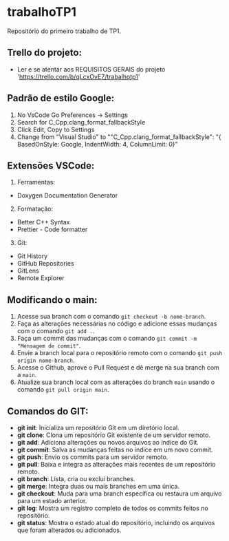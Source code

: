 # trabalhoTP1
Repositório do primeiro trabalho de TP1.

## Trello do projeto:

  * Ler e se atentar aos REQUISITOS GERAIS do projeto
    'https://trello.com/b/qLcxOvE7/trabalhotp1'
  
## Padrão de estilo Google:

  1. No VsCode Go Preferences -> Settings
  2. Search for C_Cpp.clang_format_fallbackStyle
  3. Click Edit, Copy to Settings
  4. Change from "Visual Studio" to ""C_Cpp.clang_format_fallbackStyle": "{ BasedOnStyle: Google, IndentWidth: 4, ColumnLimit: 0}"
  
## Extensões VSCode:
    
 1. Ferramentas:
   * Doxygen Documentation Generator
   
 2. Formatação:  
   * Better C++ Syntax
   * Prettier - Code formatter
    
 3. Git:
   * Git History
   * GitHub Repositories
   * GitLens
   * Remote Explorer

## Modificando o __main__:
 1. Acesse sua branch com o comando `git checkout -b nome-branch`.
 2. Faça as alterações necessárias no código e adicione essas mudanças com o comando `git add .`. 
 3. Faça um commit das mudanças com o comando `git commit -m "Mensagem de commit"`.
 4. Envie a branch local para o repositório remoto com o comando `git push origin nome-branch`.
 5. Acesse o Github, aprove o Pull Request e dê merge na sua branch com a `main`.
 6. Atualize sua branch local com as alterações do branch `main` usando o comando `git pull origin main`.
 
## Comandos do GIT:
 * **git init**: Inicializa um repositório Git em um diretório local.
 * **git clone**: Clona um repositório Git existente de um servidor remoto.
 * **git add**: Adiciona alterações ou novos arquivos ao índice do Git.
 * **git commit**: Salva as mudanças feitas no índice em um novo commit.
 * **git push**: Envio os commits para um servidor remoto.
 * **git pull**: Baixa e integra as alterações mais recentes de um repositório remoto.
 * **git branch**: Lista, cria ou exclui branches.
 * **git merge**: Integra duas ou mais branches em uma única.
 * **git checkout**: Muda para uma branch específica ou restaura um arquivo para um estado anterior.
 * **git log**: Mostra um registro completo de todos os commits feitos no repositório.
 * **git status**: Mostra o estado atual do repositório, incluindo os arquivos que foram alterados ou adicionados.
